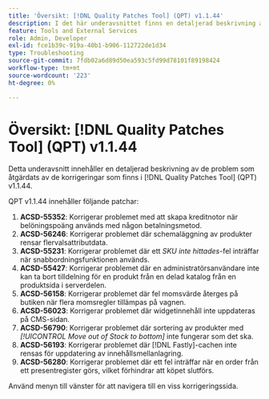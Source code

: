 ```yaml
---
title: 'Översikt: [!DNL Quality Patches Tool] (QPT) v1.1.44'
description: I det här underavsnittet finns en detaljerad beskrivning av de problem som åtgärdats av de korrigeringar som finns i  [!DNL Quality Patches Tool] (QPT) v1.1.44.
feature: Tools and External Services
role: Admin, Developer
exl-id: fce1b39c-919a-40b1-b906-112722de1d34
type: Troubleshooting
source-git-commit: 7fdb02a6d89d50ea593c5fd99d78101f89198424
workflow-type: tm+mt
source-wordcount: '223'
ht-degree: 0%

---
```


# Översikt: [!DNL Quality Patches Tool] (QPT) v1.1.44

Detta underavsnitt innehåller en detaljerad beskrivning av de problem som åtgärdats av de korrigeringar som finns i [!DNL Quality Patches Tool] (QPT) v1.1.44.

QPT v1.1.44 innehåller följande patchar:

1. **ACSD-55352**: Korrigerar problemet med att skapa kreditnotor när belöningspoäng används med någon betalningsmetod.
1. **ACSD-56246**: Korrigerar problemet där schemaläggning av produkter rensar flervalsattributdata.
1. **ACSD-55231**: Korrigerar problemet där ett *SKU inte hittades*-fel inträffar när snabbordningsfunktionen används.
1. **ACSD-55427**: Korrigerar problemet där en administratörsanvändare inte kan ta bort tilldelning för en produkt från en delad katalog från en produktsida i serverdelen.
1. **ACSD-56158**: Korrigerar problemet där fel momsvärde återges på butiken när flera momsregler tillämpas på vagnen.
1. **ACSD-56023**: Korrigerar problemet där widgetinnehåll inte uppdateras på CMS-sidan.
1. **ACSD-56790**: Korrigerar problemet där sortering av produkter med *[!UICONTROL Move out of Stock to bottom]* inte fungerar som det ska.
1. **ACSD-56193**: Korrigerar problemet där [!DNL Fastly]-cachen inte rensas för uppdatering av innehållsmellanlagring.
1. **ACSD-56280**: Korrigerar problemet där ett fel inträffar när en order från ett presentregister görs, vilket förhindrar att köpet slutförs.

Använd menyn till vänster för att navigera till en viss korrigeringssida.
